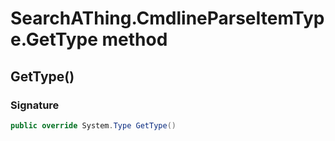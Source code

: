 # SearchAThing.CmdlineParseItemType.GetType method
## GetType()
### Signature
```csharp
public override System.Type GetType()
```
